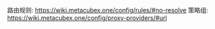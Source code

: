 路由规则: https://wiki.metacubex.one/config/rules/#no-resolve
策略组: https://wiki.metacubex.one/config/proxy-providers/#url
